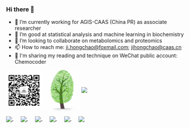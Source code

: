 ### Hi there 👋

- 🔭 I’m currently working for AGIS-CAAS (China PR) as associate researcher
- 🌱 I’m good at statistical analysis and machine learning in biochemistry
- 👯 I’m looking to collaborate on metabolomics and proteomics
- 📫 How to reach me: ji.hongchao@foxmail.com; jihongchao@caas.cn
- 🍭 I'm sharing my reading and technique on WeChat public account: Chemocoder

<img align="center" src="https://github.com/hcji/hcji/blob/main/img/qrcode.jpg" width="40%"/>

<img align="center" src="https://github-readme-stats.vercel.app/api?username=hcji&show_icons=true" />

</br>
<p align="left">
  <a href="http://wpa.qq.com/msgrd?v=3&uin=420240865&site=qq&menu=yes">
    <img align="center" width="22px" src="https://api.iconify.design/icon-park/tencent-qq.svg" />
  </a>&nbsp;&nbsp;&nbsp;&nbsp;
  
  <a href="https://www.linkedin.com/in/%E5%AE%8F%E8%B6%85-%E7%BA%AA-620646102/">
    <img align="center" width="22px" src="https://cdn.jsdelivr.net/npm/simple-icons@v3/icons/linkedin.svg" />
  </a>&nbsp;&nbsp;&nbsp;&nbsp;

  <a href="https://orcid.org/0000-0002-7364-0741">
    <img align="center" width="22px" src="https://cdn.jsdelivr.net/npm/simple-icons@v3/icons/orcid.svg" />
  </a>&nbsp;&nbsp;&nbsp;&nbsp;
  
  <a href="https://www.researchgate.net/profile/Hongchao-Ji-2">
    <img align="center" width="22px" src="https://api.iconify.design/fa-brands/researchgate.svg" />
  </a>&nbsp;&nbsp;&nbsp;&nbsp;
  
   <a href="https://github.com/hcji/hcji/blob/main/img/wechat.jpg">
    <img align="center" width="22px" src="https://api.iconify.design/fa/wechat.svg" />
  </a>&nbsp;&nbsp;&nbsp;&nbsp;

  <a href="https://github.com/hcji">
    <img align="center" width="22px" src="https://cdn.jsdelivr.net/npm/simple-icons@v3/icons/github.svg" />
  </a>
</p>
<br/>
